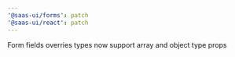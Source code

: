 ```yaml
---
'@saas-ui/forms': patch
'@saas-ui/react': patch
---
```


Form fields overries types now support array and object type props
